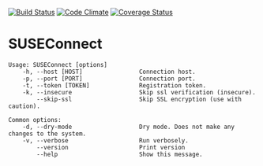 [![Build Status](https://secure.travis-ci.org/SUSE/connect.png?branch=master)](https://travis-ci.org/SUSE/connect)
[![Code Climate](https://codeclimate.com/github/SUSE/connect.png)](https://codeclimate.com/github/SUSE/connect)
[![Coverage Status](https://coveralls.io/repos/SUSE/connect/badge.png)](https://coveralls.io/r/SUSE/connect)

# SUSEConnect

```
Usage: SUSEConnect [options]
    -h, --host [HOST]                Connection host.
    -p, --port [PORT]                Connection port.
    -t, --token [TOKEN]              Registration token.
    -k, --insecure                   Skip ssl verification (insecure).
        --skip-ssl                   Skip SSL encryption (use with caution).

Common options:
    -d, --dry-mode                   Dry mode. Does not make any changes to the system.
    -v, --verbose                    Run verbosely.
        --version                    Print version
        --help                       Show this message.

```
